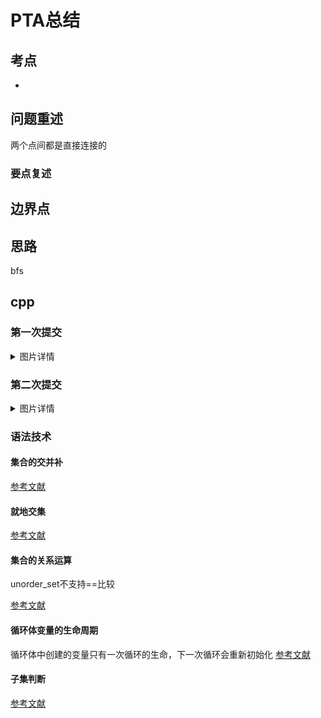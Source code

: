 # PTA总结
## 考点
+ 


## 问题重述
<!-- 找极大连通子图 -->
两个点间都是直接连接的


### 要点复述

## 边界点

## 思路
bfs

## cpp

### 第一次提交
<details><summary>图片详情</summary><img src="https://raw.githubusercontent.com/ednow/cloudimg/main/githubio/20210829224618.png" alt="找不到图片(Image not found)" onerror="this.onerror=null;this.src='https://gitee.com/ednow/cloudimg/raw/main/githubio/20210829224618.png';" /></details>

### 第二次提交
<details><summary>图片详情</summary><img src="https://raw.githubusercontent.com/ednow/cloudimg/main/githubio/20210829230132.png" alt="找不到图片(Image not found)" onerror="this.onerror=null;this.src='https://gitee.com/ednow/cloudimg/raw/main/githubio/20210829230132.png';" /></details>


### 语法技术

#### 集合的交并补
[参考文献](https://blog.csdn.net/qq_39685968/article/details/104558639)

#### 就地交集
[参考文献](https://stackoverflow.com/questions/1773526/in-place-c-set-intersection)

#### 集合的关系运算
unorder_set不支持==比较

[参考文献](https://stackoverflow.com/questions/1349734/why-would-anyone-use-set-instead-of-unordered-set)

#### 循环体变量的生命周期
循环体中创建的变量只有一次循环的生命，下一次循环会重新初始化
[参考文献](https://blog.csdn.net/zhenlin123/article/details/80056958)

#### 子集判断
[参考文献](https://stackoverflow.com/questions/4068141/how-do-i-check-if-one-vector-is-a-subset-of-another)

